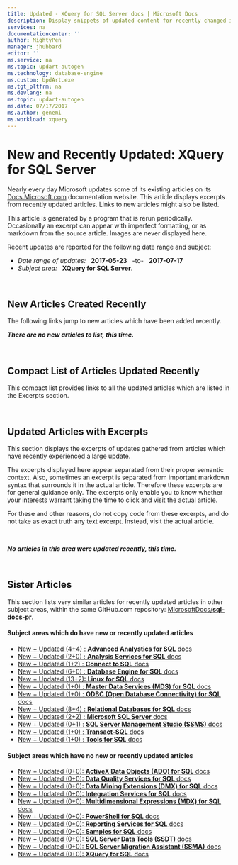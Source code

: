 ```yaml
---
title: Updated - XQuery for SQL Server docs | Microsoft Docs
description: Display snippets of updated content for recently changed in documentation, for XQuery for Microsoft SQL Server.
services: na
documentationcenter: ''
author: MightyPen
manager: jhubbard
editor: ''
ms.service: na
ms.topic: updart-autogen
ms.technology: database-engine
ms.custom: UpdArt.exe
ms.tgt_pltfrm: na
ms.devlang: na
ms.topic: updart-autogen
ms.date: 07/17/2017
ms.author: genemi
ms.workload: xquery
---
```

# New and Recently Updated: XQuery for SQL Server



Nearly every day Microsoft updates some of its existing articles on its [Docs.Microsoft.com](http://docs.microsoft.com/) documentation website. This article displays excerpts from recently updated articles. Links to new articles might also be listed.

This article is generated by a program that is rerun periodically. Occasionally an excerpt can appear with imperfect formatting, or as markdown from the source article. Images are never displayed here.

Recent updates are reported for the following date range and subject:



- *Date range of updates:* &nbsp; **2017-05-23** &nbsp; -to- &nbsp; **2017-07-17**
- *Subject area:* &nbsp; **XQuery for SQL Server**.




&nbsp;

## New Articles Created Recently

The following links jump to new articles which have been added recently.


***There are no new articles to list, this time.***




&nbsp;

<a name="compactupdatedlist"/>

## Compact List of Articles Updated Recently

This compact list provides links to all the updated articles which are listed in the Excerpts section.



&nbsp;

## Updated Articles with Excerpts

This section displays the excerpts of updates gathered from articles which have recently experienced a large update.

The excerpts displayed here appear separated from their proper semantic context. Also, sometimes an excerpt is separated from important markdown syntax that surrounds it in the actual article. Therefore these excerpts are for general guidance only. The excerpts only enable you to know whether your interests warrant taking the time to click and visit the actual article.

For these and other reasons, do not copy code from these excerpts, and do not take as exact truth any text excerpt. Instead, visit the actual article.



&nbsp;

***No articles in this area were updated recently, this time.***



<a name="similars2"/>

&nbsp;

## Sister Articles

This section lists very similar articles for recently updated articles in other subject areas, within the same GitHub.com repository: [MicrosoftDocs/**sql-docs-pr**](https://github.com/microsoftdocs/sql-docs-pr/).

<!--  20170717-1101  -->

#### Subject areas which do have new or recently updated articles

- [New + Updated (4+4) : **Advanced Analystics for SQL** docs](../advanced-analytics/new-updated-advanced-analytics.md)
- [New + Updated (2+0) : **Analysis Services for SQL** docs](../analysis-services/new-updated-analysis-services.md)
- [New + Updated (1+2) : **Connect to SQL** docs](../connect/new-updated-connect.md)
- [New + Updated (6+0) : **Database Engine for SQL** docs](../database-engine/new-updated-database-engine.md)
- [New + Updated (13+2): **Linux for SQL** docs](../linux/new-updated-linux.md)
- [New + Updated (1+0) : **Master Data Services (MDS) for SQL** docs](../master-data-services/new-updated-master-data-services.md)
- [New + Updated (1+0) : **ODBC (Open Database Connectivity) for SQL** docs](../odbc/new-updated-odbc.md)
- [New + Updated (8+4) : **Relational Databases for SQL** docs](../relational-databases/new-updated-relational-databases.md)
- [New + Updated (2+2) : **Microsoft SQL Server** docs](../sql-server/new-updated-sql-server.md)
- [New + Updated (0+1) : **SQL Server Management Studio (SSMS)** docs](../ssms/new-updated-ssms.md)
- [New + Updated (1+0) : **Transact-SQL** docs](../t-sql/new-updated-t-sql.md)
- [New + Updated (1+0) : **Tools for SQL** docs](../tools/new-updated-tools.md)


#### Subject areas which have no new or recently updated articles

- [New + Updated (0+0): **ActiveX Data Objects (ADO) for SQL** docs](../ado/new-updated-ado.md)
- [New + Updated (0+0): **Data Quality Services for SQL** docs](../data-quality-services/new-updated-data-quality-services.md)
- [New + Updated (0+0): **Data Mining Extensions (DMX) for SQL** docs](../dmx/new-updated-dmx.md)
- [New + Updated (0+0): **Integration Services for SQL** docs](../integration-services/new-updated-integration-services.md)
- [New + Updated (0+0): **Multidimensional Expressions (MDX) for SQL** docs](../mdx/new-updated-mdx.md)
- [New + Updated (0+0): **PowerShell for SQL** docs](../powershell/new-updated-powershell.md)
- [New + Updated (0+0): **Reporting Services for SQL** docs](../reporting-services/new-updated-reporting-services.md)
- [New + Updated (0+0): **Samples for SQL** docs](../sample/new-updated-sample.md)
- [New + Updated (0+0): **SQL Server Data Tools (SSDT)** docs](../ssdt/new-updated-ssdt.md)
- [New + Updated (0+0): **SQL Server Migration Assistant (SSMA)** docs](../ssma/new-updated-ssma.md)
- [New + Updated (0+0): **XQuery for SQL** docs](../xquery/new-updated-xquery.md)


&nbsp;

